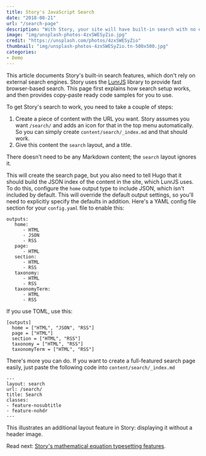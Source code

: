 ```yaml
---
title: Story's JavaScript Search
date: "2018-08-21"
url: "/search-page"
description: "With Story, your site will have built-in search with no external dependencies."
image: "img/unsplash-photos-4zxSWESyZio.jpg"
credit: "https://unsplash.com/photos/4zxSWESyZio"
thumbnail: "img/unsplash-photos-4zxSWESyZio.tn-500x500.jpg"
categories:
- Demo
---
```

This article documents Story's built-in search features, which don't rely on external search engines.
Story uses the [LunrJS](https://lunrjs.com/) library to provide fast browser-based search.
This page first explains how search setup works, and then provides copy-paste
ready code samples for you to use.
<!--more-->

To get Story's search to work, you need to take a couple of steps:

1. Create a piece of content with the URL you want. Story assumes you want
	`/search/` and adds an icon for that in the top menu automatically. So you
	can simply create `content/search/_index.md` and that should work.
2. Give this content the `search` layout, and a title.

There doesn't need to be any Markdown content; the `search` layout ignores it.

This will create the search page, but you also need to tell Hugo that it should
build the JSON index of the content in the site, which LunrJS uses. To do this,
configure the `home` output type to include JSON, which isn't included by
default. This will override the default output settings, so you'll need to
explicitly specify the defaults in addition. Here's a YAML config file section
for your `config.yaml` file to enable this:

```
outputs:
   home:
      - HTML
      - JSON
      - RSS
   page:
      - HTML
   section:
      - HTML
      - RSS
   taxonomy:
      - HTML
      - RSS
   taxonomyTerm:
      - HTML
      - RSS
```

If you use TOML, use this:

```
[outputs]
  home = ["HTML", "JSON", "RSS"]
  page = ["HTML"]
  section = ["HTML", "RSS"]
  taxonomy = ["HTML", "RSS"]
  taxonomyTerm = ["HTML", "RSS"]
```

There's more you can do. If you want to create a full-featured search page easily, just paste the following code into `content/search/_index.md`

```
---
layout: search
url: /search/
title: Search
classes:
- feature-nosubtitle
- feature-nohdr
---
```

This illustrates an additional layout feature in Story:
displaying it without a header image.

Read next: [Story's mathematical equation typesetting features](/math/).
